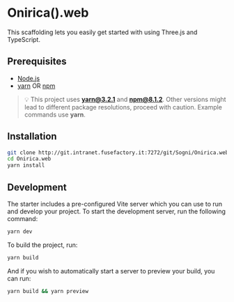 # Onirica().web 

This scaffolding lets you easily get started with using Three.js and TypeScript.

## Prerequisites
 
- [Node.js](https://nodejs.org)
- [yarn](https://yarnpkg.com) OR [npm](https://www.npmjs.com)

> 💡 This project uses **yarn@3.2.1** and **npm@8.1.2**. Other versions might lead to different package resolutions, proceed with caution. Example commands use **yarn**.

## Installation

```bash
git clone http://git.intranet.fusefactory.it:7272/git/Sogni/Onirica.web.git
cd Onirica.web
yarn install
```

## Development

The starter includes a pre-configured Vite server which you can use to run and develop your project. To start the development server, run the following command:

```bash
yarn dev
```

To build the project, run:

```bash
yarn build
```

And if you wish to automatically start a server to preview your build, you can run:

```bash
yarn build && yarn preview
```
